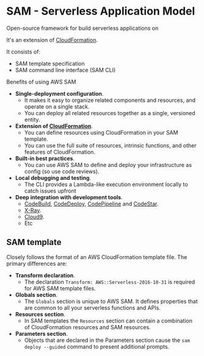 # SAM - Serverless Application Model

Open-source framework for build serverless applications on 

It's an extension of [CloudFormation](CloudFormation.md).

It consists of:
- SAM template specification
- SAM command line interface (SAM CLI)

Benefits of using AWS SAM
- **Single-deployment configuration**.
    - It makes it easy to organize related components and resources, and operate on a single stack.
    - You can deploy all related resources together as a single, versioned entity.
- **Extension of [CloudFormation](CloudFormation.md)**.
    - You can define resources using CloudFormation in your SAM template.
    - You can use the full suite of resources, intrinsic functions, and other features of CloudFormation.
- **Built-in best practices**.
    - You can use AWS SAM to define and deploy your infrastructure as config (so use code reviews).
- **Local debugging and testing**.
    - The CLI provides a Lambda-like execution environment locally to catch issues upfront 
- **Deep integration with development tools**.
    - [CodeBuild](CodeBuild.md), [CodeDeploy](CodeDeploy.md), [CodePipeline](CodePipeline.md) and [CodeStar](CodeStar.md).
    - [X-Ray](XRay.md).
    - [Cloud9](Cloud9.md).
    - Etc

## SAM template

Closely follows the format of an AWS CloudFormation template file. The primary differences are:

- **Transform declaration**.
    - The declaration `Transform: AWS::Serverless-2016-10-31` is required for AWS SAM template files.
- **Globals section**.
    - The `Globals` section is unique to AWS SAM. It defines properties that are common to all your serverless functions and APIs.
- **Resources section**.
    - In SAM templates the `Resources` section can contain a combination of CloudFormation resources and SAM resources.
- **Parameters section**.
    - Objects that are declared in the Parameters section cause the `sam deploy --guided` command to present additional prompts.